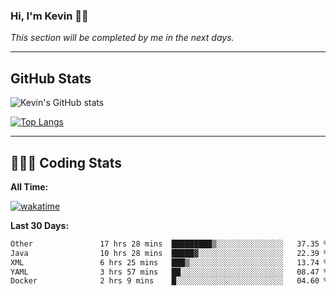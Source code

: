 ### Hi, I'm Kevin 👋🏻

_This section will be completed by me in the next days._


--- 
## GitHub Stats
![Kevin's GitHub stats](https://github-readme-stats.vercel.app/api?username=kevin-kraus&show_icons=true&theme=dark)

[![Top Langs](https://github-readme-stats.vercel.app/api/top-langs/?username=kevin-kraus&layout=compact&theme=dark)]()

---
## 🧑🏻‍💻 Coding Stats

**All Time:**

[![wakatime](https://wakatime.com/badge/user/2ee1869b-72a2-4c21-b5f7-e95432f5a1cf.svg?style=flat)](https://wakatime.com/@2ee1869b-72a2-4c21-b5f7-e95432f5a1cf)

**Last 30 Days:**

<!--START_SECTION:waka-->

```txt
Other               17 hrs 28 mins  █████████▒░░░░░░░░░░░░░░░   37.35 %
Java                10 hrs 28 mins  █████▓░░░░░░░░░░░░░░░░░░░   22.39 %
XML                 6 hrs 25 mins   ███▒░░░░░░░░░░░░░░░░░░░░░   13.74 %
YAML                3 hrs 57 mins   ██░░░░░░░░░░░░░░░░░░░░░░░   08.47 %
Docker              2 hrs 9 mins    █░░░░░░░░░░░░░░░░░░░░░░░░   04.60 %
```

<!--END_SECTION:waka-->
